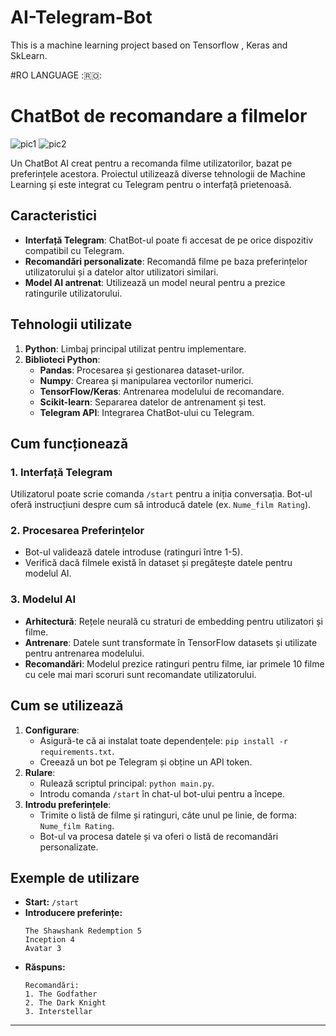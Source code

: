 # AI-Telegram-Bot
This is a machine learning project based on Tensorflow , Keras and SkLearn.


#RO LANGUAGE :🇷🇴:
# ChatBot de recomandare a filmelor

<img alt="pic1" src="https://github.com/user-attachments/assets/c9a81750-a63e-4326-b464-b61d7565b88b" />
<img alt="pic2" src="https://github.com/user-attachments/assets/2c1cd812-6e22-4086-9987-679a1ad2b79a" />

Un ChatBot AI creat pentru a recomanda filme utilizatorilor, bazat pe preferințele acestora. Proiectul utilizează diverse tehnologii de Machine Learning și este integrat cu Telegram pentru o interfață prietenoasă.

## Caracteristici
- **Interfață Telegram**: ChatBot-ul poate fi accesat de pe orice dispozitiv compatibil cu Telegram.
- **Recomandări personalizate**: Recomandă filme pe baza preferințelor utilizatorului și a datelor altor utilizatori similari.
- **Model AI antrenat**: Utilizează un model neural pentru a prezice ratingurile utilizatorului.

## Tehnologii utilizate
1. **Python**: Limbaj principal utilizat pentru implementare.
2. **Biblioteci Python**:
   - **Pandas**: Procesarea și gestionarea dataset-urilor.
   - **Numpy**: Crearea și manipularea vectorilor numerici.
   - **TensorFlow/Keras**: Antrenarea modelului de recomandare.
   - **Scikit-learn**: Separarea datelor de antrenament și test.
   - **Telegram API**: Integrarea ChatBot-ului cu Telegram.

## Cum funcționează
### 1. Interfață Telegram
Utilizatorul poate scrie comanda `/start` pentru a iniția conversația. Bot-ul oferă instrucțiuni despre cum să introducă datele (ex. `Nume_film Rating`).

### 2. Procesarea Preferințelor
- Bot-ul validează datele introduse (ratinguri între 1-5).
- Verifică dacă filmele există în dataset și pregătește datele pentru modelul AI.

### 3. Modelul AI
- **Arhitectură**: Rețele neurală cu straturi de embedding pentru utilizatori și filme.
- **Antrenare**: Datele sunt transformate în TensorFlow datasets și utilizate pentru antrenarea modelului.
- **Recomandări**: Modelul prezice ratinguri pentru filme, iar primele 10 filme cu cele mai mari scoruri sunt recomandate utilizatorului.

## Cum se utilizează
1. **Configurare**:
   - Asigură-te că ai instalat toate dependențele: `pip install -r requirements.txt`.
   - Creează un bot pe Telegram și obține un API token.
2. **Rulare**:
   - Rulează scriptul principal: `python main.py`.
   - Introdu comanda `/start` în chat-ul bot-ului pentru a începe.
3. **Introdu preferințele**:
   - Trimite o listă de filme și ratinguri, câte unul pe linie, de forma: `Nume_film Rating`.
   - Bot-ul va procesa datele și va oferi o listă de recomandări personalizate.

## Exemple de utilizare
- **Start:** `/start`
- **Introducere preferințe:**
  ```
  The Shawshank Redemption 5
  Inception 4
  Avatar 3
  ```
- **Răspuns:**
  ```
  Recomandări:
  1. The Godfather
  2. The Dark Knight
  3. Interstellar
  ```
---




